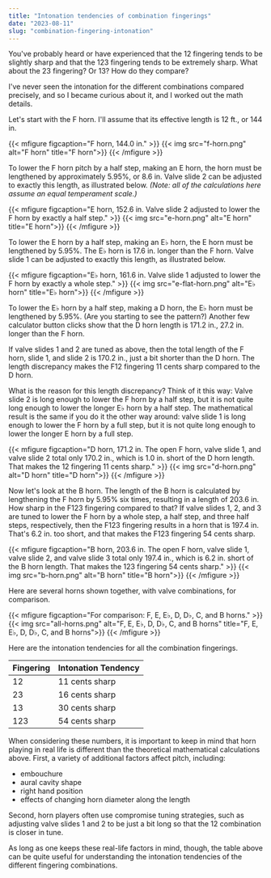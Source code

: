 ```yaml
---
title: "Intonation tendencies of combination fingerings"
date: "2023-08-11"
slug: "combination-fingering-intonation"
---
```


You've probably heard or have experienced that the 12 fingering tends to be slightly sharp and that the 123 fingering tends to be extremely sharp. What about the 23 fingering? Or 13? How do they compare?

I've never seen the intonation for the different combinations compared precisely, and so I became curious about it, and I worked out the math details.

Let's start with the F horn. I'll assume that its effective length is 12 ft., or 144 in.

{{< mfigure figcaption="F horn, 144.0 in." >}}
  {{< img src="f-horn.png" alt="F horn" 
  title="F horn">}}
{{< /mfigure >}}

To lower the F horn pitch by a half step, making an E horn, the horn must be lengthened by approximately 5.95%, or 8.6 in. Valve slide 2 can be adjusted to exactly this length, as illustrated below. *(Note: all of the calculations here assume an equal temperament scale.)*

{{< mfigure figcaption="E horn, 152.6 in. Valve slide 2 adjusted to lower the F horn by exactly a half step." >}}
  {{< img src="e-horn.png" alt="E horn" 
  title="E horn">}}
{{< /mfigure >}}

To lower the E horn by a half step, making an E♭ horn, the E horn must be lengthened by 5.95%. The E♭ horn is 17.6 in. longer than the F horn. Valve slide 1 can be adjusted to exactly this length, as illustrated below.

{{< mfigure figcaption="E♭ horn, 161.6 in. Valve slide 1 adjusted to lower the F horn by exactly a whole step." >}}
  {{< img src="e-flat-horn.png" alt="E♭ horn" 
  title="E♭ horn">}}
{{< /mfigure >}}

To lower the E♭ horn by a half step, making a D horn, the E♭ horn must be lengthened by 5.95%. (Are you starting to see the pattern?) Another few calculator button clicks show that the D horn length is 171.2 in., 27.2 in. longer than the F horn.

If valve slides 1 and 2 are tuned as above, then the total length of the F horn, slide 1, and slide 2 is 170.2 in., just a bit shorter than the D horn. The length discrepancy makes the F12 fingering 11 cents sharp compared to the D horn. 

What is the reason for this length discrepancy? Think of it this way: Valve slide 2 is long enough to lower the F horn by a half step, but it is not quite long enough to lower the longer E♭ horn by a half step. The mathematical result is the same if you do it the other way around: valve slide 1 is long enough to lower the F horn by a full step, but it is not quite long enough to lower the longer E horn by a full step.

{{< mfigure figcaption="D horn, 171.2 in. The open F horn, valve slide 1, and valve slide 2 total only 170.2 in., which is 1.0 in. short of the D horn length. That makes the 12 fingering 11 cents sharp." >}}
  {{< img src="d-horn.png" alt="D horn" 
  title="D horn">}}
{{< /mfigure >}}

Now let's look at the B horn. The length of the B horn is calculated by lengthening the F horn by 5.95% six times, resulting in a length of 203.6 in. How sharp in the F123 fingering compared to that? If valve slides 1, 2, and 3 are tuned to lower the F horn by a whole step, a half step, and three half steps, respectively, then the F123 fingering results in a horn that is 197.4 in. That's 6.2 in. too short, and that makes the F123 fingering 54 cents sharp.

{{< mfigure figcaption="B horn, 203.6 in. The open F horn, valve slide 1, valve slide 2, and valve slide 3 total only 197.4 in., which is 6.2 in. short of the B horn length. That makes the 123 fingering 54 cents sharp." >}}
  {{< img src="b-horn.png" alt="B horn" 
  title="B horn">}}
{{< /mfigure >}}

Here are several horns shown together, with valve combinations, for comparison. 

{{< mfigure figcaption="For comparison: F, E, E♭, D, D♭, C, and B horns." >}}
  {{< img src="all-horns.png" alt="F, E, E♭, D, D♭, C, and B horns" 
  title="F, E, E♭, D, D♭, C, and B horns">}}
{{< /mfigure >}}

Here are the intonation tendencies for all the combination fingerings.

| Fingering   | Intonation Tendency |
| ----------- | -----------         |
| 12          | 11 cents sharp      |
| 23          | 16 cents sharp      |
| 13          | 30 cents sharp      |
| 123         | 54 cents sharp      |

When considering these numbers, it is important to keep in mind that horn playing in real life is different than the theoretical mathematical calculations above. First, a variety of additional factors affect pitch, including:

- embouchure
- aural cavity shape
- right hand position
- effects of changing horn diameter along the length

Second, horn players often use compromise tuning strategies, such as adjusting valve slides 1 and 2 to be just a bit long so that the 12 combination is closer in tune.

As long as one keeps these real-life factors in mind, though, the table above can be quite useful for understanding the intonation tendencies of the different fingering combinations.
